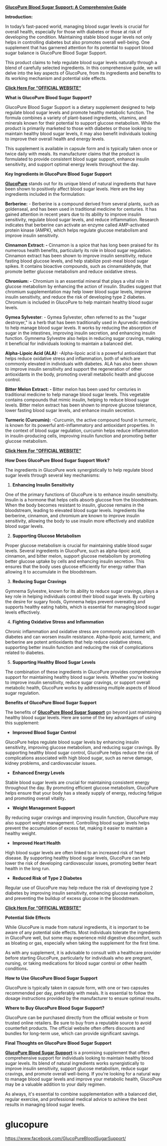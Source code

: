 <p style="font-weight: 400;"><strong><u>GlucoPure Blood Sugar Support: A Comprehensive Guide</u></strong></p>
<p style="font-weight: 400;"><strong><strong>Introduction:</strong></strong></p>
<p style="font-weight: 400;">In today&rsquo;s fast-paced world, managing blood sugar levels is crucial for overall health, especially for those with diabetes or those at risk of developing the condition. Maintaining stable blood sugar levels not only helps in controlling diabetes but also promotes overall well-being. One supplement that has garnered attention for its potential to support blood sugar balance is GlucoPure Blood Sugar Support.</p>
<p style="font-weight: 400;">This product claims to help regulate blood sugar levels naturally through a blend of carefully selected ingredients. In this comprehensive guide, we will delve into the key aspects of GlucoPure, from its ingredients and benefits to its working mechanism and potential side effects.</p>
<p style="font-weight: 400;"><strong><strong><a href="https://www.facebook.com/glucopurecapsules/">Click Here For &ldquo;OFFICIAL WEBSITE&rdquo;</a></strong></strong></p>
<p style="font-weight: 400;"><strong><strong>What is GlucoPure Blood Sugar Support?</strong></strong></p>
<p style="font-weight: 400;">GlucoPure Blood Sugar Support is a dietary supplement designed to help regulate blood sugar levels and promote healthy metabolic function. The formula combines a variety of plant-based ingredients, vitamins, and minerals known for their potential to support glucose metabolism. While the product is primarily marketed to those with diabetes or those looking to maintain healthy blood sugar levels, it may also benefit individuals looking to improve their overall health and energy levels.</p>
<p style="font-weight: 400;">This supplement is available in capsule form and is typically taken once or twice daily with meals. Its manufacturer claims that the product is formulated to provide consistent blood sugar support, enhance insulin sensitivity, and support optimal energy levels throughout the day.</p>
<p style="font-weight: 400;"><strong><strong>Key Ingredients in GlucoPure Blood Sugar Support</strong></strong></p>
<p style="font-weight: 400;"><strong><strong><a href="https://ketoflu.org/Glucopure">GlucoPure</a></strong></strong>&nbsp;stands out for its unique blend of natural ingredients that have been shown to positively affect blood sugar levels. Here are the key ingredients included in the formulation:</p>
<p style="font-weight: 400;"><strong><strong>Berberine:</strong></strong>&nbsp;- Berberine is a compound derived from several plants, such as goldenseal, and has been used in traditional medicine for centuries. It has gained attention in recent years due to its ability to improve insulin sensitivity, regulate blood sugar levels, and reduce inflammation. Research indicates that berberine can activate an enzyme called AMP-activated protein kinase (AMPK), which helps regulate glucose metabolism and improve insulin sensitivity.</p>
<p style="font-weight: 400;"><strong><strong>Cinnamon Extract: -&nbsp;</strong></strong>Cinnamon is a spice that has long been praised for its numerous health benefits, particularly its role in blood sugar regulation. Cinnamon extract has been shown to improve insulin sensitivity, reduce fasting blood glucose levels, and help stabilize post-meal blood sugar spikes. It contains bioactive compounds, such as cinnamaldehyde, that promote better glucose metabolism and reduce oxidative stress.</p>
<p style="font-weight: 400;"><strong><strong>Chromium: -&nbsp;</strong></strong>Chromium is an essential mineral that plays a vital role in glucose metabolism by enhancing the action of insulin. Studies suggest that chromium supplementation may help lower blood sugar levels, improve insulin sensitivity, and reduce the risk of developing type 2 diabetes. Chromium is included in GlucoPure to help maintain healthy blood sugar levels.</p>
<p style="font-weight: 400;"><strong><strong>Gymea Sylvester</strong></strong>: - Gymea Sylvester, often referred to as the "sugar destroyer," is a herb that has been traditionally used in Ayurvedic medicine to help manage blood sugar levels. It works by reducing the absorption of sugar in the intestines, improving insulin secretion, and enhancing insulin function. Gymnema Sylvestre also helps in reducing sugar cravings, making it beneficial for individuals looking to maintain a balanced diet.</p>
<p style="font-weight: 400;"><strong><strong>Alpha-Lipoic Acid (ALA):</strong></strong>&nbsp;-Alpha-lipoic acid is a powerful antioxidant that helps reduce oxidative stress and inflammation, both of which are commonly elevated in individuals with diabetes. ALA has also been shown to improve insulin sensitivity and support the regeneration of other antioxidants in the body, promoting overall metabolic health and glucose control.</p>
<p style="font-weight: 400;"><strong><strong>Bitter Melon Extract: -&nbsp;</strong></strong>Bitter melon has been used for centuries in traditional medicine to help manage blood sugar levels. This vegetable contains compounds that mimic insulin, helping to reduce blood sugar levels. Bitter melon extract has been shown to improve glucose tolerance, lower fasting blood sugar levels, and enhance insulin secretion.</p>
<p style="font-weight: 400;"><strong><strong>Turmeric (Curcumin):</strong></strong>&nbsp;-Curcumin, the active compound found in turmeric, is known for its powerful anti-inflammatory and antioxidant properties. In the context of blood sugar regulation, curcumin helps reduce inflammation in insulin-producing cells, improving insulin function and promoting better glucose metabolism.</p>
<p style="font-weight: 400;"><strong><strong><a href="https://www.facebook.com/glucopurecapsules/">Click Here For &ldquo;OFFICIAL WEBSITE&rdquo;</a></strong></strong></p>
<p style="font-weight: 400;"><strong><strong>How Does GlucoPure Blood Sugar Support Work?</strong></strong></p>
<p style="font-weight: 400;">The ingredients in GlucoPure work synergistically to help regulate blood sugar levels through several key mechanisms:</p>
<ol>
<li style="font-weight: 400;"><strong><strong>Enhancing Insulin Sensitivity</strong></strong></li>
</ol>
<p style="font-weight: 400;">One of the primary functions of GlucoPure is to enhance insulin sensitivity. Insulin is a hormone that helps cells absorb glucose from the bloodstream. When the body becomes resistant to insulin, glucose remains in the bloodstream, leading to elevated blood sugar levels. Ingredients like berberine, cinnamon, and chromium are known to improve insulin sensitivity, allowing the body to use insulin more effectively and stabilize blood sugar levels.</p>
<ol start="2">
<li style="font-weight: 400;"><strong><strong>Supporting Glucose Metabolism</strong></strong></li>
</ol>
<p style="font-weight: 400;">Proper glucose metabolism is crucial for maintaining stable blood sugar levels. Several ingredients in GlucoPure, such as alpha-lipoic acid, cinnamon, and bitter melon, support glucose metabolism by promoting better glucose uptake by cells and enhancing insulin secretion. This ensures that the body uses glucose efficiently for energy rather than allowing it to accumulate in the bloodstream.</p>
<ol start="3">
<li style="font-weight: 400;"><strong><strong>Reducing Sugar Cravings</strong></strong></li>
</ol>
<p style="font-weight: 400;">Gymnema Sylvestre, known for its ability to reduce sugar cravings, plays a key role in helping individuals control their blood sugar levels. By curbing the desire for sugary foods, Gymnema helps prevent overeating and supports healthy eating habits, which is essential for managing blood sugar levels effectively.</p>
<ol start="4">
<li style="font-weight: 400;"><strong><strong>Fighting Oxidative Stress and Inflammation</strong></strong></li>
</ol>
<p style="font-weight: 400;">Chronic inflammation and oxidative stress are commonly associated with diabetes and can worsen insulin resistance. Alpha-lipoic acid, turmeric, and berberine are potent antioxidants that help reduce oxidative stress, supporting better insulin function and reducing the risk of complications related to diabetes.</p>
<ol start="5">
<li style="font-weight: 400;"><strong><strong>Supporting Healthy Blood Sugar Levels</strong></strong></li>
</ol>
<p style="font-weight: 400;">The combination of these ingredients in GlucoPure provides comprehensive support for maintaining healthy blood sugar levels. Whether you're looking to improve insulin sensitivity, reduce sugar cravings, or support overall metabolic health, GlucoPure works by addressing multiple aspects of blood sugar regulation.</p>
<p style="font-weight: 400;"><strong><strong>Benefits of GlucoPure Blood Sugar Support</strong></strong></p>
<p style="font-weight: 400;">The benefits of&nbsp;<strong><strong><a href="https://ketoflu.org/Glucopure">GlucoPure Blood Sugar Support</a></strong></strong>&nbsp;go beyond just maintaining healthy blood sugar levels. Here are some of the key advantages of using this supplement:</p>
<ul>
<li style="font-weight: 400;"><strong><strong>Improved Blood Sugar Control</strong></strong></li>
</ul>
<p style="font-weight: 400;">GlucoPure helps regulate blood sugar levels by enhancing insulin sensitivity, improving glucose metabolism, and reducing sugar cravings. By supporting healthy blood sugar control, GlucoPure helps reduce the risk of complications associated with high blood sugar, such as nerve damage, kidney problems, and cardiovascular issues.</p>
<ul>
<li style="font-weight: 400;"><strong><strong>Enhanced Energy Levels</strong></strong></li>
</ul>
<p style="font-weight: 400;">Stable blood sugar levels are crucial for maintaining consistent energy throughout the day. By promoting efficient glucose metabolism, GlucoPure helps ensure that your body has a steady supply of energy, reducing fatigue and promoting overall vitality<strong><strong>.</strong></strong></p>
<ul>
<li style="font-weight: 400;"><strong><strong>Weight Management Support</strong></strong></li>
</ul>
<p style="font-weight: 400;">By reducing sugar cravings and improving insulin function, GlucoPure may also support weight management. Controlling blood sugar levels helps prevent the accumulation of excess fat, making it easier to maintain a healthy weight.</p>
<ul>
<li style="font-weight: 400;"><strong><strong>Improved Heart Health</strong></strong></li>
</ul>
<p style="font-weight: 400;">High blood sugar levels are often linked to an increased risk of heart disease. By supporting healthy blood sugar levels, GlucoPure can help lower the risk of developing cardiovascular issues, promoting better heart health in the long run.</p>
<ul>
<li style="font-weight: 400;"><strong><strong>Reduced Risk of Type 2 Diabetes</strong></strong></li>
</ul>
<p style="font-weight: 400;">Regular use of GlucoPure may help reduce the risk of developing type 2 diabetes by improving insulin sensitivity, enhancing glucose metabolism, and preventing the buildup of excess glucose in the bloodstream.</p>
<p style="font-weight: 400;"><strong><strong><a href="https://www.facebook.com/glucopurecapsules/">Click Here For &ldquo;OFFICIAL WEBSITE&rdquo;</a></strong></strong></p>
<p style="font-weight: 400;"><strong><strong>Potential Side Effects</strong></strong></p>
<p style="font-weight: 400;">While GlucoPure is made from natural ingredients, it is important to be aware of any potential side effects.<strong><strong>&nbsp;</strong></strong>Most individuals tolerate the ingredients in GlucoPure well, but some may experience mild digestive discomfort, such as bloating or gas, especially when taking the supplement for the first time.</p>
<p style="font-weight: 400;">As with any supplement, it is advisable to consult with a healthcare provider before starting GlucoPure, particularly for individuals who are pregnant, nursing, or taking medications for blood sugar control or other health conditions<strong><strong>.</strong></strong></p>
<p style="font-weight: 400;"><strong><strong>How to Use GlucoPure Blood Sugar Support</strong></strong></p>
<p style="font-weight: 400;">GlucoPure is typically taken in capsule form, with one or two capsules recommended per day, preferably with meals. It is essential to follow the dosage instructions provided by the manufacturer to ensure optimal results<strong><strong>.</strong></strong></p>
<p style="font-weight: 400;"><strong><strong>Where to Buy GlucoPure Blood Sugar Support?</strong></strong></p>
<p style="font-weight: 400;">GlucoPure can be purchased directly from the official website or from trusted online retailers. Be sure to buy from a reputable source to avoid counterfeit products. The official website often offers discounts and bundles for long-term use, which can provide significant savings.</p>
<p style="font-weight: 400;"><strong><strong>Final Thoughts on GlucoPure Blood Sugar Support</strong></strong></p>
<p style="font-weight: 400;"><strong><strong><a href="https://ketoflu.org/Glucopure">GlucoPure Blood Sugar Support</a></strong></strong>&nbsp;is a promising supplement that offers comprehensive support for individuals looking to maintain healthy blood sugar levels. Its blend of natural ingredients works synergistically to improve insulin sensitivity, support glucose metabolism, reduce sugar cravings, and promote overall well-being. If you're looking for a natural way to manage blood sugar levels and improve your metabolic health, GlucoPure may be a valuable addition to your daily regimen.</p>
<p style="font-weight: 400;">As always, it's essential to combine supplementation with a balanced diet, regular exercise, and professional medical advice to achieve the best results in managing blood sugar levels.</p>

# glucopure
https://www.facebook.com/GlucoPureBloodSugarSupport/
